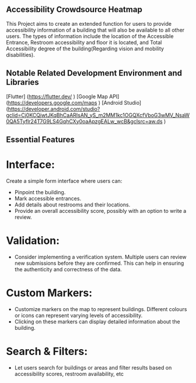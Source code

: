 ## Accessibility Crowdsource Heatmap

This Project aims to create an extended function for users to provide accessibility information of a building that will also be available to all other users. 
The types of information include the location of the Accessible Entrance, Restroom accessibility and floor it is located, and Total Accessibility degree of the building(Regarding vision and mobility disabilities). 

## Notable Related Development Environment and Libraries
[Flutter] (https://flutter.dev/ )
[Google Map API] (https://developers.google.com/maps )
[Android Studio] (https://developer.android.com/studio?gclid=Cj0KCQjwtJKqBhCaARIsAN_yS_m2MM1kc1OGQXcfVboG3wMV_NsaW0QA5Tyflr24T7G9LS4GqhCXy0oaApzgEALw_wcB&gclsrc=aw.ds )

## Essential Features

# Interface:
Create a simple form interface where users can:
* Pinpoint the building.
* Mark accessible entrances.
* Add details about restrooms and their locations.
* Provide an overall accessibility score, possibly with an option to write a review.

# Validation:
* Consider implementing a verification system. Multiple users can review new submissions before they are confirmed. This can help in ensuring the authenticity and correctness of the data.

# Custom Markers:
* Customize markers on the map to represent buildings. Different colours or icons can represent varying levels of accessibility.
* Clicking on these markers can display detailed information about the building.

# Search & Filters:
* Let users search for buildings or areas and filter results based on accessibility scores, restroom availability, etc
